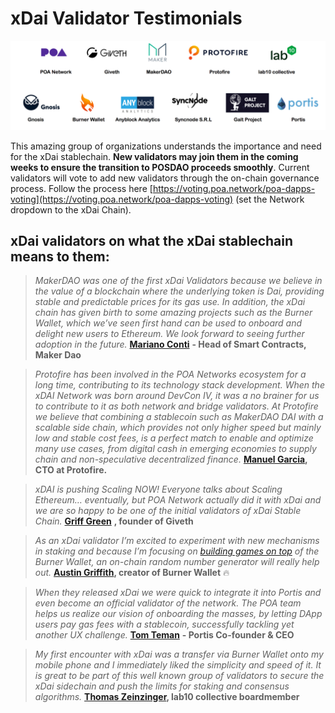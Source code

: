 # xDai Validator Testimonials

![xDai Validators as of 3/19/2020](../../.gitbook/assets/validators-2.png)

This amazing group of organizations understands the importance and need for the xDai stablechain. **New validators may join them in the coming weeks to ensure the transition to POSDAO proceeds smoothly**. Current validators will vote to add new validators through the on-chain governance process. Follow the process here [https://voting.poa.network/poa-dapps-voting](https://voting.poa.network/poa-dapps-voting) \(set the Network dropdown to the xDai Chain\).

## xDai validators on what the xDai stablechain means to them: <a id="xdai-validators-on-what-the-xdai-stablechain-means-to-them"></a>

> _MakerDAO was one of the first xDai Validators because we believe in the value of a blockchain where the underlying token is Dai, providing stable and predictable prices for its gas use. In addition, the xDai chain has given birth to some amazing projects such as the Burner Wallet, which we’ve seen first hand can be used to onboard and delight new users to Ethereum. We look forward to seeing further adoption in the future._ [**Mariano Conti**](https://twitter.com/nanexcool) **- Head of Smart Contracts, Maker Dao**

> _Protofire has been involved in the POA Networks ecosystem for a long time, contributing to its technology stack development. When the xDAI Network was born around DevCon IV, it was a no brainer for us to contribute to it as both network and bridge validators. At Protofire we believe that combining a stablecoin such as MakerDAO DAI with a scalable side chain, which provides not only higher speed but mainly low and stable cost fees, is a perfect match to enable and optimize many use cases, from digital cash in emerging economies to supply chain and non-speculative decentralized finance._ [**Manuel Garcia**](https://twitter.com/rmgarciap)**, CTO at Protofire.**

> _xDAI is pushing Scaling NOW! Everyone talks about Scaling Ethereum… eventually, but POA Network actually did it with xDai and we are so happy to be one of the initial validators of xDai Stable Chain._ [**Griff Green**](https://twitter.com/thegrifft) **, founder of Giveth**

> _As an xDai validator I’m excited to experiment with new mechanisms in staking and because I’m focusing on_ [_building games on top_](https://forum.poa.network/t/daog-an-open-ended-decentralized-governance-game/2599) _of the Burner Wallet, an on-chain random number generator will really help out._ [**Austin Griffith**](https://twitter.com/austingriffith)**, creator of Burner Wallet** 🔥

> _When they released xDai we were quick to integrate it into Portis and even become an official validator of the network. The POA team helps us realize our vision of onboarding the masses, by letting DApp users pay gas fees with a stablecoin, successfully tackling yet another UX challenge._ [**Tom Teman**](https://twitter.com/tomteman) **- Portis Co-founder & CEO**

> _My first encounter with xDai was a transfer via Burner Wallet onto my mobile phone and I immediately liked the simplicity and speed of it. It is great to be part of this well known group of validators to secure the xDai sidechain and push the limits for staking and consensus algorithms._ [**Thomas Zeinzinger**](https://twitter.com/tze42)**, lab10 collective boardmember**

